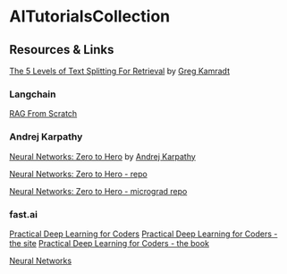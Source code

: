 # AITutorialsCollection


## Resources & Links 


[The 5 Levels of Text Splitting For Retrieval](https://www.youtube.com/watch?v=8OJC21T2SL4) by [Greg Kamradt](https://www.youtube.com/@DataIndependent)

### Langchain
[RAG From Scratch](https://www.youtube.com/playlist?list=PLfaIDFEXuae2LXbO1_PKyVJiQ23ZztA0x)

### Andrej Karpathy
[Neural Networks: Zero to Hero](https://www.youtube.com/playlist?list=PLAqhIrjkxbuWI23v9cThsA9GvCAUhRvKZ) by [Andrej Karpathy](https://www.youtube.com/@AndrejKarpathy)

[Neural Networks: Zero to Hero - repo](https://github.com/karpathy/nn-zero-to-hero)

[Neural Networks: Zero to Hero - micrograd repo](https://github.com/karpathy/micrograd)

### fast.ai
[Practical Deep Learning for Coders](https://www.youtube.com/playlist?list=PLfYUBJiXbdtSvpQjSnJJ_PmDQB_VyT5iU)
[Practical Deep Learning for Coders - the site](https://course.fast.ai/)
[Practical Deep Learning for Coders - the book](https://course.fast.ai/Resources/book.html)

[Neural Networks](https://www.youtube.com/playlist?list=PLZHQObOWTQDNU6R1_67000Dx_ZCJB-3pi)